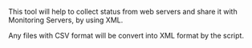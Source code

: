 This tool will help to collect status from web servers and share it with Monitoring Servers, by using XML.

Any files with CSV format will be convert into XML format by the script.
